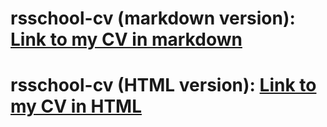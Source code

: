 # rsschool-cv (markdown version): [Link to my CV in markdown](https://AlekseyVY.github.io/rsschool-cv/cv)
# rsschool-cv (HTML version): [Link to my CV in HTML](https://AlekseyVY.github.io/rsschool-cv/)
